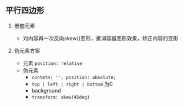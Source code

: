 
## 平行四边形
1. 嵌套元素
    * 对内容再一次反向skew()变形，抵消容器变形效果，矫正内容的变形

2. 伪元素方案
    * 元素 `position: relative`
    * 伪元素
        * `contetn: ''; position: absolute;` 
        * `top | left | right | bottom` 为0
        * background
        * `transform: skew(45deg)`
